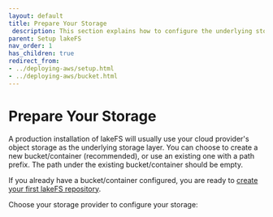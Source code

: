 ```yaml
---
layout: default
title: Prepare Your Storage
 description: This section explains how to configure the underlying storage layer.
parent: Setup lakeFS
nav_order: 1
has_children: true
redirect_from:
- ../deploying-aws/setup.html
- ../deploying-aws/bucket.html
---
```

  
# Prepare Your Storage

A production installation of lakeFS will usually use your cloud provider's object storage as the underlying storage layer.
You can choose to create a new bucket/container (recommended), or use an existing one with a path prefix.
The path under the existing bucket/container should be empty.

If you already have a bucket/container configured, you are ready to [create your first lakeFS repository](../create-repo.md).

Choose your storage provider to configure your storage:
